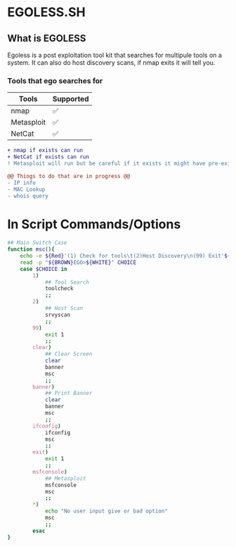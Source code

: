 # EGOLESS.SH

## What is EGOLESS
Egoless is a post exploitation tool kit that searches for multipule tools on a system. It can also do host discovery scans, if nmap exits it will tell you. 

### Tools that ego searches for

|  Tools       | Supported          |
| ------------ | ------------------ |
|  nmap        | ✅ |
|  Metasploit  | ✅ |
|  NetCat      | ✅ |

```diff
+ nmap if exists can run
+ NetCat if exists can run
! Metasploit will run but be careful if it exists it might have pre-existing configuration files

@@ Things to do that are in progress @@
- IP info
- MAC Lookup
- whois query
```
# In Script Commands/Options
```bash
## Main Switch Case
function msc(){
	echo -e ${Red}'(1) Check for tools\t(2)Host Discovery\n(99) Exit'${WHITE}
	read -p "${BROWN}EGO>${WHITE}" CHOICE
	case $CHOICE in
		1)
			## Tool Search
			toolcheck
			;;
		2)
			## Host Scan
			srvyscan
			;;
		99)
			exit 1
			;;
		clear)
			## Clear Screen
			clear
			banner
			msc
			;;
		banner)
			## Print Banner
			clear
			banner
			msc
			;;
		ifconfig)
			ifconfig
			msc
			;;
		exit)
			exit 1
			;;
		msfconsole)
			## Metasploit
			msfconsole
			msc
			;;
		*)
			echo "No user input give or bad option"
			msc
			;;
		esac
}
```
